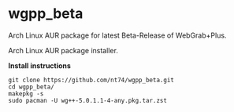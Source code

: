 # wgpp_beta
Arch Linux AUR package for latest Beta-Release of WebGrab+Plus.

Arch Linux AUR package installer.

**Install instructions**
```
git clone https://github.com/nt74/wgpp_beta.git
cd wgpp_beta/
makepkg -s
sudo pacman -U wg++-5.0.1.1-4-any.pkg.tar.zst
```
